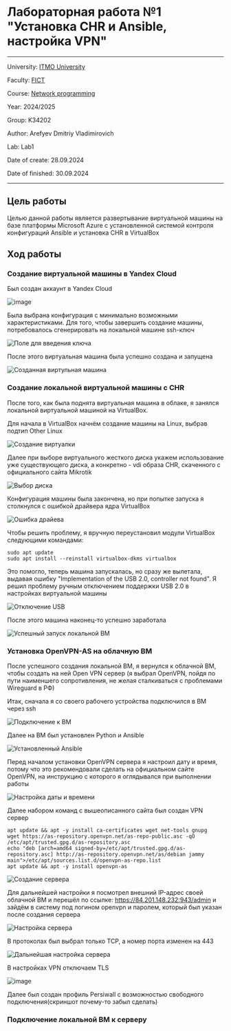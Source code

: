 # Лабораторная работа №1 "Установка CHR и Ansible, настройка VPN"
---
University: [ITMO University](https://itmo.ru/ru/)

Faculty: [FICT](https://fict.itmo.ru)

Course: [Network programming](https://github.com/itmo-ict-faculty/network-programming)

Year: 2024/2025

Group: K34202

Author: Arefyev Dmitriy Vladimirovich

Lab: Lab1

Date of create: 28.09.2024

Date of finished: 30.09.2024

---

## Цель работы

Целью данной работы является развертывание виртуальной машины на базе платформы Microsoft Azure с установленной системой контроля конфигураций Ansible и установка CHR в VirtualBox

## Ход работы

### Создание виртуальной машины в Yandex Cloud

Был создан аккаунт в Yandex Cloud

![image](https://github.com/Persiwall/2024_2025-network_programming-k34202-Arefyev_d_v/blob/main/lab1/pictures/yandex_cloud.png "Основная страница Yandex Compute Cloud")

Была выбрана конфигурация с минимально возможными характеристиками. Для того, чтобы завершить создание машины, потребовалось сгенерировать на локальной машине ssh-ключ

![](https://github.com/Persiwall/2024_2025-network_programming-k34202-Arefyev_d_v/blob/main/lab1/pictures/Снимок%20экрана%20от%202024-09-28%2015-18-01.png "Поле для введения ключа")

После этого виртуальная машина была успешно создана и запущена

![](https://github.com/Persiwall/2024_2025-network_programming-k34202-Arefyev_d_v/blob/main/lab1/pictures/Снимок%20экрана%20от%202024-09-28%2015-23-50.png "Созданная виртульная машина")

### Создание локальной виртуальной машины с CHR

После того, как была поднята виртуальная машина в облаке, я занялся локальной виртуальной машиной на VirtualBox. 

Для начала в VirtualBox начнём создание машины на Linux, выбрав подтип Other Linux

![](https://github.com/Persiwall/2024_2025-network_programming-k34202-Arefyev_d_v/blob/main/lab1/pictures/%D0%A1%D0%BD%D0%B8%D0%BC%D0%BE%D0%BA%20%D1%8D%D0%BA%D1%80%D0%B0%D0%BD%D0%B0%20%D0%BE%D1%82%202024-09-28%2014-40-51.png "Создание виртуалки")

Далее при выборе виртуального жесткого диска укажем использование уже существующего диска, а конкретно - vdi образа CHR, скаченного с официального сайта Mikrotik

![](https://github.com/Persiwall/2024_2025-network_programming-k34202-Arefyev_d_v/blob/main/lab1/pictures/Снимок%20экрана%20от%202024-09-28%2014-42-29.png "Выбор диска")

Конфигурация машины была закончена, но при попытке запуска я столкнулся с ошибкой драйвера ядра VirtualBox

![](https://github.com/Persiwall/2024_2025-network_programming-k34202-Arefyev_d_v/blob/main/lab1/pictures/%D0%A1%D0%BD%D0%B8%D0%BC%D0%BE%D0%BA%20%D1%8D%D0%BA%D1%80%D0%B0%D0%BD%D0%B0%20%D0%BE%D1%82%202024-09-28%2014-52-33.png "Ошибка драйева")

Чтобы решить проблему, я вручную переустановил модули VirtualBox следующими командами:

```
sudo apt update
sudo apt install --reinstall virtualbox-dkms virtualbox
```

Это помогло, теперь машина запускалась, но сразу же вылетала, выдавая ошибку "Implementation of the USB 2.0, controller not found". Я решил проблему ручным отключением поддержки USB 2.0 в настройках виртуальной машины

![](https://github.com/Persiwall/2024_2025-network_programming-k34202-Arefyev_d_v/blob/main/lab1/pictures/%D0%A1%D0%BD%D0%B8%D0%BC%D0%BE%D0%BA%20%D1%8D%D0%BA%D1%80%D0%B0%D0%BD%D0%B0%20%D0%BE%D1%82%202024-09-28%2015-07-13.png "Отключение USB")

После этого машина наконец-то успешно заработала

![](https://github.com/Persiwall/2024_2025-network_programming-k34202-Arefyev_d_v/blob/main/lab1/pictures/%D0%A1%D0%BD%D0%B8%D0%BC%D0%BE%D0%BA%20%D1%8D%D0%BA%D1%80%D0%B0%D0%BD%D0%B0%20%D0%BE%D1%82%202024-09-28%2015-09-43.png "Успешный запуск локальной ВМ")

### Установка OpenVPN-AS на облачную ВМ

После успешного создания локальной ВМ, я вернулся к облачной ВМ, чтобы создать на ней Open VPN сервер (я выбрал OpenVPN, пойдя по пути наименшего сопротивления, не желая сталкиваться с проблемами Wireguard в РФ)

Итак, сначала я со своего рабочего устройства подключился в ВМ через ssh

![](https://github.com/Persiwall/2024_2025-network_programming-k34202-Arefyev_d_v/blob/main/lab1/pictures/%D0%A1%D0%BD%D0%B8%D0%BC%D0%BE%D0%BA%20%D1%8D%D0%BA%D1%80%D0%B0%D0%BD%D0%B0%20%D0%BE%D1%82%202024-09-28%2015-28-39.png "Подключение к ВМ")

Далее на ВМ был установлен Python и Ansible 

![](https://github.com/Persiwall/2024_2025-network_programming-k34202-Arefyev_d_v/blob/main/lab1/pictures/%D0%A1%D0%BD%D0%B8%D0%BC%D0%BE%D0%BA%20%D1%8D%D0%BA%D1%80%D0%B0%D0%BD%D0%B0%20%D0%BE%D1%82%202024-09-28%2015-33-41.png "Установленный Ansible")

Перед началом установки OpenVPN сервера я настроил дату и время, потому что это рекомендовали сделать на официальном сайте OpenVPN, на инструкцию с которого я оглядывался при выполнении работы

![](https://github.com/Persiwall/2024_2025-network_programming-k34202-Arefyev_d_v/blob/main/lab1/pictures/%D0%A1%D0%BD%D0%B8%D0%BC%D0%BE%D0%BA%20%D1%8D%D0%BA%D1%80%D0%B0%D0%BD%D0%B0%20%D0%BE%D1%82%202024-09-28%2015-57-26.png "Настройка даты и времени")

Далее набором команд с вышеописанного сайта был создан VPN сервер

```
apt update && apt -y install ca-certificates wget net-tools gnupg
wget https://as-repository.openvpn.net/as-repo-public.asc -qO /etc/apt/trusted.gpg.d/as-repository.asc
echo "deb [arch=amd64 signed-by=/etc/apt/trusted.gpg.d/as-repository.asc] http://as-repository.openvpn.net/as/debian jammy main">/etc/apt/sources.list.d/openvpn-as-repo.list
apt update && apt -y install openvpn-as
```

![](https://github.com/Persiwall/2024_2025-network_programming-k34202-Arefyev_d_v/blob/main/lab1/pictures/%D0%A1%D0%BD%D0%B8%D0%BC%D0%BE%D0%BA%20%D1%8D%D0%BA%D1%80%D0%B0%D0%BD%D0%B0%20%D0%BE%D1%82%202024-09-28%2016-36-51.png "Создание сервера")

Для дальнейшей настройки я посмотрел внешний IP-адрес своей облачной ВМ и перешёл по ссылке: https://84.201.148.232:943/admin и зайдём в систему под логином openvpn и паролем, который был указан после создания сервера

![](https://github.com/Persiwall/2024_2025-network_programming-k34202-Arefyev_d_v/blob/main/lab1/pictures/%D0%A1%D0%BD%D0%B8%D0%BC%D0%BE%D0%BA%20%D1%8D%D0%BA%D1%80%D0%B0%D0%BD%D0%B0%20%D0%BE%D1%82%202024-09-28%2016-47-55.png "Настройка сервера")

В протоколах был выбрал только TCP, а номер порта изменен на 443

![](https://github.com/Persiwall/2024_2025-network_programming-k34202-Arefyev_d_v/blob/main/lab1/pictures/%D0%A1%D0%BD%D0%B8%D0%BC%D0%BE%D0%BA%20%D1%8D%D0%BA%D1%80%D0%B0%D0%BD%D0%B0%20%D0%BE%D1%82%202024-09-28%2016-50-21.png "Дальнейшая настройка сервера")

В настройках VPN отключаем TLS

![image](https://github.com/Persiwall/2024_2025-network_programming-k34202-Arefyev_d_v/blob/main/lab1/pictures/%D0%A1%D0%BD%D0%B8%D0%BC%D0%BE%D0%BA%20%D1%8D%D0%BA%D1%80%D0%B0%D0%BD%D0%B0%20%D0%BE%D1%82%202024-09-28%2016-54-26.png "TLS")


Далее был создан профиль Persiwall с возможностью свободного подключения(скриншот почему-то забыл сделать)

### Подключение локальной ВМ к серверу


